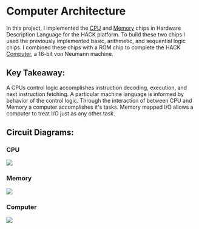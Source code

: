 # Computer Architecture
In this project, I implemented the [CPU](https://github.com/jordanvieler/The_Elements_of_Computing_Systems/blob/main/05_Computer_Architecture/CPU.hdl) and [Memory](https://github.com/jordanvieler/The_Elements_of_Computing_Systems/blob/main/05_Computer_Architecture/Memory.hdl) chips in Hardware Description Language for the HACK platform. To build these two chips I used the previously implemented basic, arithmetic, and sequential logic chips. I combined these chips with a ROM chip to  complete the HACK [Computer](https://github.com/jordanvieler/The_Elements_of_Computing_Systems/blob/main/05_Computer_Architecture/Computer.hdl), a 16-bit von Neumann machine.

## Key Takeaway:
A CPUs control logic accomplishes instruction decoding, execution, and next instruction fetching. A particular machine language is informed by behavior of the control logic. Through the interaction of between CPU and Memory a computer accomplishes it's tasks. Memory mapped I/O allows a computer to treat I/O just as any other task.

## Circuit Diagrams:

### CPU
![](https://github.com/jordanvieler/The_Elements_of_Computing_Systems/blob/main/05_Computer_Architecture/Images/CPU.png)
### Memory
![](https://github.com/jordanvieler/The_Elements_of_Computing_Systems/blob/main/05_Computer_Architecture/Images/Memory.png)
### Computer
![](https://github.com/jordanvieler/The_Elements_of_Computing_Systems/blob/main/05_Computer_Architecture/Images/Computer.png)
